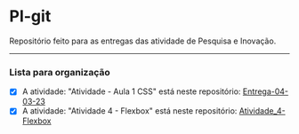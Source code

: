# PI-git
Repositório feito para as entregas das atividade de Pesquisa e Inovação.

---
### Lista para organização

- [X] A atividade: "Atividade - Aula 1 CSS" está neste repositório: [Entrega-04-03-23](./entrega-04-03-23)
- [X] A atividade: "Atividade 4 - Flexbox" está neste repositório: [Atividade_4-Flexbox](./Atividade_4-Flexbox)
